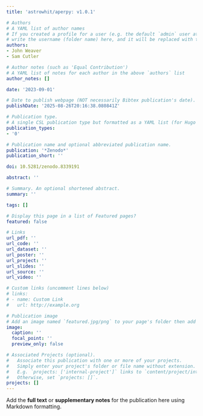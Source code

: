 ```yaml
---
title: 'astrowhit/aperpy: v1.0.1'

# Authors
# A YAML list of author names
# If you created a profile for a user (e.g. the default `admin` user at `content/authors/admin/`), 
# write the username (folder name) here, and it will be replaced with their full name and linked to their profile.
authors:
- John Weaver
- Sam Cutler

# Author notes (such as 'Equal Contribution')
# A YAML list of notes for each author in the above `authors` list
author_notes: []

date: '2023-09-01'

# Date to publish webpage (NOT necessarily Bibtex publication's date).
publishDate: '2025-08-26T20:16:38.080841Z'

# Publication type.
# A single CSL publication type but formatted as a YAML list (for Hugo requirements).
publication_types:
- '0'

# Publication name and optional abbreviated publication name.
publication: '*Zenodo*'
publication_short: ''

doi: 10.5281/zenodo.8339191

abstract: ''

# Summary. An optional shortened abstract.
summary: ''

tags: []

# Display this page in a list of Featured pages?
featured: false

# Links
url_pdf: ''
url_code: ''
url_dataset: ''
url_poster: ''
url_project: ''
url_slides: ''
url_source: ''
url_video: ''

# Custom links (uncomment lines below)
# links:
# - name: Custom Link
#   url: http://example.org

# Publication image
# Add an image named `featured.jpg/png` to your page's folder then add a caption below.
image:
  caption: ''
  focal_point: ''
  preview_only: false

# Associated Projects (optional).
#   Associate this publication with one or more of your projects.
#   Simply enter your project's folder or file name without extension.
#   E.g. `projects: ['internal-project']` links to `content/project/internal-project/index.md`.
#   Otherwise, set `projects: []`.
projects: []
---
```


Add the **full text** or **supplementary notes** for the publication here using Markdown formatting.

